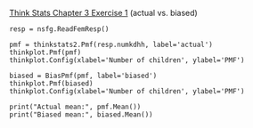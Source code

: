 [Think Stats Chapter 3 Exercise 1](http://greenteapress.com/thinkstats2/html/thinkstats2004.html#toc31) (actual vs. biased)

    resp = nsfg.ReadFemResp()

    pmf = thinkstats2.Pmf(resp.numkdhh, label='actual')
    thinkplot.Pmf(pmf)
    thinkplot.Config(xlabel='Number of children', ylabel='PMF')

    biased = BiasPmf(pmf, label='biased')
    thinkplot.Pmf(biased)
    thinkplot.Config(xlabel='Number of children', ylabel='PMF')

    print("Actual mean:", pmf.Mean())
    print("Biased mean:", biased.Mean())

